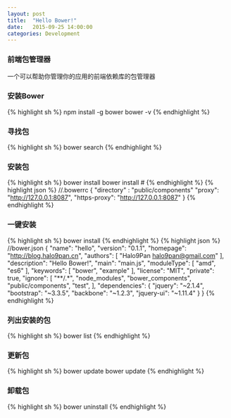 ```yaml
---
layout: post
title:  "Hello Bower!"
date:   2015-09-25 14:00:00
categories: Development
---
```


### 前端包管理器
一个可以帮助你管理你的应用的前端依赖库的包管理器

### 安装Bower
{% highlight sh %}
npm install -g bower
bower -v
{% endhighlight %}

### 寻找包
{% highlight sh %}
bower search <word>
{% endhighlight %}

### 安装包
{% highlight sh %}
bower install <package>
bower install <package>#<version>
{% endhighlight %}
{% highlight json %}
//.bowerrc
{
  "directory" : "public/components"
  "proxy": "http://127.0.0.1:8087",
  "https-proxy": "http://127.0.0.1:8087"
}
{% endhighlight %}

### 一键安装
{% highlight sh %}
bower install
{% endhighlight %}
{% highlight json %}
//bower.json
{
  "name": "hello",
  "version": "0.1.1",
  "homepage": "http://blog.halo9pan.cn",
  "authors": [
    "Halo9Pan <halo9pan@gmail.com>"
  ],
  "description": "Hello Bower!",
  "main": "main.js",
  "moduleType": [
    "amd",
    "es6"
  ],
  "keywords": [
    "bower",
    "example"
  ],
  "license": "MIT",
  "private": true,
  "ignore": [
    "**/.*",
    "node_modules",
    "bower_components",
    "public/components",
    "test",
  ],
  "dependencies": {
    "jquery": "~2.1.4",
    "bootstrap": "~3.3.5",
    "backbone": "~1.2.3",
    "jquery-ui": "~1.11.4"
  }
}
{% endhighlight %}

### 列出安装的包
{% highlight sh %}
bower list
{% endhighlight %}

### 更新包
{% highlight sh %}
bower update
bower update <package>
{% endhighlight %}

### 卸载包
{% highlight sh %}
bower uninstall <package>
{% endhighlight %}

